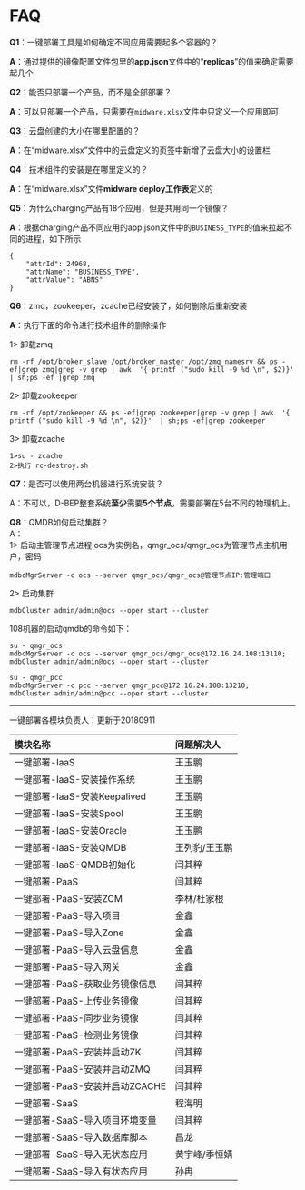 # FAQ

**Q1**：一键部署工具是如何确定不同应用需要起多个容器的？

**A**：通过提供的镜像配置文件包里的**app.json**文件中的“**replicas**”的值来确定需要起几个

**Q2**：能否只部署一个产品，而不是全部部署？

**A**：可以只部署一个产品，只需要在`midware.xlsx`文件中只定义一个应用即可

**Q3**：云盘创建的大小在哪里配置的？

**A**：在“midware.xlsx”文件中的云盘定义的页签中新增了云盘大小的设置栏

**Q4**：技术组件的安装是在哪里定义的？

**A**：在“midware.xlsx”文件**midware deploy工作表**定义的

**Q5**：为什么charging产品有18个应用，但是共用同一个镜像？

**A**：根据charging产品不同应用的app.json文件中的`BUSINESS_TYPE`的值来拉起不同的进程，如下所示

```
{
    "attrId": 24968,
    "attrName": "BUSINESS_TYPE",
    "attrValue": "ABNS"
}
```

**Q6**：zmq，zookeeper，zcache已经安装了，如何删除后重新安装

**A**：执行下面的命令进行技术组件的删除操作

1&gt; 卸载zmq

```
rm -rf /opt/broker_slave /opt/broker_master /opt/zmq_namesrv && ps -ef|grep zmq|grep -v grep | awk  '{ printf ("sudo kill -9 %d \n", $2)}'  | sh;ps -ef |grep zmq
```

2&gt; 卸载zookeeper

```
rm -rf /opt/zookeeper && ps -ef|grep zookeeper|grep -v grep | awk  '{ printf ("sudo kill -9 %d \n", $2)}'  | sh;ps -ef|grep zookeeper
```

3&gt; 卸载zcache

```
1>su - zcache
2>执行 rc-destroy.sh
```

**Q7**：是否可以使用两台机器进行系统安装？

A：不可以，D-BEP整套系统**至少**需要**5个节点**，需要部署在5台不同的物理机上。

**Q8**：QMDB如何启动集群？  
A：  
1&gt; 启动主管理节点进程:ocs为实例名，qmgr\_ocs/qmgr\_ocs为管理节点主机用户，密码

```
mdbcMgrServer -c ocs --server qmgr_ocs/qmgr_ocs@管理节点IP:管理端口
```

2&gt; 启动集群

```
mdbCluster admin/admin@ocs --oper start --cluster
```

108机器的启动qmdb的命令如下：

```
su - qmgr_ocs
mdbcMgrServer -c ocs --server qmgr_ocs/qmgr_ocs@172.16.24.108:13110; 
mdbCluster admin/admin@ocs --oper start --cluster

su - qmgr_pcc
mdbcMgrServer -c pcc --server qmgr_pcc@172.16.24.108:13210;
mdbCluster admin/admin@pcc --oper start --cluster
```

---

一键部署各模块负责人：更新于20180911

| 模块名称 | 问题解决人 |
| :--- | :--- |
| 一键部署-IaaS | 王玉鹏 |
| 一键部署-IaaS-安装操作系统 | 王玉鹏 |
| 一键部署-IaaS-安装Keepalived | 王玉鹏 |
| 一键部署-IaaS-安装Spool | 王玉鹏 |
| 一键部署-IaaS-安装Oracle | 王玉鹏 |
| 一键部署-IaaS-安装QMDB | 王列豹/王玉鹏 |
| 一键部署-IaaS-QMDB初始化 | 闫其粹 |
| 一键部署-PaaS | 闫其粹 |
| 一键部署-PaaS-安装ZCM | 李林/杜家根 |
| 一键部署-PaaS-导入项目 | 金鑫 |
| 一键部署-PaaS-导入Zone | 金鑫 |
| 一键部署-PaaS-导入云盘信息 | 金鑫 |
| 一键部署-PaaS-导入网关 | 金鑫 |
| 一键部署-PaaS-获取业务镜像信息 | 闫其粹 |
| 一键部署-PaaS-上传业务镜像 | 闫其粹 |
| 一键部署-PaaS-同步业务镜像 | 闫其粹 |
| 一键部署-PaaS-检测业务镜像 | 闫其粹 |
| 一键部署-PaaS-安装并启动ZK | 闫其粹 |
| 一键部署-PaaS-安装并启动ZMQ | 闫其粹 |
| 一键部署-PaaS-安装并启动ZCACHE | 闫其粹 |
| 一键部署-SaaS | 程海明 |
| 一键部署-SaaS-导入项目环境变量 | 闫其粹 |
| 一键部署-SaaS-导入数据库脚本 | 昌龙 |
| 一键部署-SaaS-导入无状态应用 | 黄宇峰/季恒婧 |
| 一键部署-SaaS-导入有状态应用 | 孙冉 |



